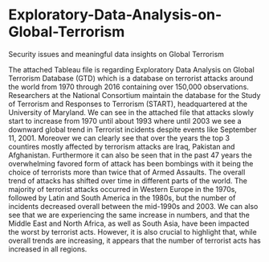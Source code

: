 # Exploratory-Data-Analysis-on-Global-Terrorism
Security issues and meaningful data insights on Global Terrorism

The attached Tableau file is regarding Exploratory Data Analysis on Global Terrorism Database (GTD) which is a database on terrorist attacks around the world from 1970 through 2016 containing over 150,000 observations. Researchers at the National Consortium maintain the database for the Study of Terrorism and Responses to Terrorism (START), headquartered at the University of Maryland.
We can see in the attached file that attacks slowly start to increase from 1970 until about 1993 where until 2003 we see a downward global trend in Terrorist incidents despite events like September 11, 2001.
Moreover we can clearly see that over the years the top 3 countires mostly affected by terrorism attacks are Iraq, Pakistan and Afghanistan. Furthermore it can also be seen that in the past 47 years the overwhelming favored form of attack has been bombings with it being the choice of terrorists more than twice that of Armed Assaults.
The overall trend of attacks has shifted over time in different parts of the world. The majority of terrorist attacks occurred in Western Europe in the 1970s, followed by Latin and South America in the 1980s, but the number of incidents decreased overall between the mid-1990s and 2003. We can also see that we are experiencing the same increase in numbers, and that the Middle East and North Africa, as well as South Asia, have been impacted the worst by terrorist acts. However, it is also crucial to highlight that, while overall trends are increasing, it appears that the number of terrorist acts has increased in all regions.

